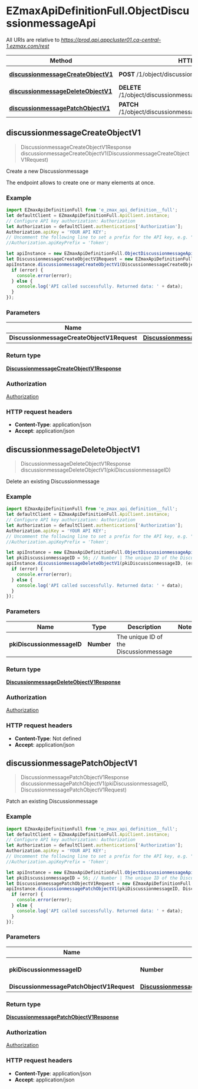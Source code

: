 # EZmaxApiDefinitionFull.ObjectDiscussionmessageApi

All URIs are relative to *https://prod.api.appcluster01.ca-central-1.ezmax.com/rest*

Method | HTTP request | Description
------------- | ------------- | -------------
[**discussionmessageCreateObjectV1**](ObjectDiscussionmessageApi.md#discussionmessageCreateObjectV1) | **POST** /1/object/discussionmessage | Create a new Discussionmessage
[**discussionmessageDeleteObjectV1**](ObjectDiscussionmessageApi.md#discussionmessageDeleteObjectV1) | **DELETE** /1/object/discussionmessage/{pkiDiscussionmessageID} | Delete an existing Discussionmessage
[**discussionmessagePatchObjectV1**](ObjectDiscussionmessageApi.md#discussionmessagePatchObjectV1) | **PATCH** /1/object/discussionmessage/{pkiDiscussionmessageID} | Patch an existing Discussionmessage



## discussionmessageCreateObjectV1

> DiscussionmessageCreateObjectV1Response discussionmessageCreateObjectV1(DiscussionmessageCreateObjectV1Request)

Create a new Discussionmessage

The endpoint allows to create one or many elements at once.

### Example

```javascript
import EZmaxApiDefinitionFull from 'e_zmax_api_definition__full';
let defaultClient = EZmaxApiDefinitionFull.ApiClient.instance;
// Configure API key authorization: Authorization
let Authorization = defaultClient.authentications['Authorization'];
Authorization.apiKey = 'YOUR API KEY';
// Uncomment the following line to set a prefix for the API key, e.g. "Token" (defaults to null)
//Authorization.apiKeyPrefix = 'Token';

let apiInstance = new EZmaxApiDefinitionFull.ObjectDiscussionmessageApi();
let DiscussionmessageCreateObjectV1Request = new EZmaxApiDefinitionFull.DiscussionmessageCreateObjectV1Request(); // DiscussionmessageCreateObjectV1Request | 
apiInstance.discussionmessageCreateObjectV1(DiscussionmessageCreateObjectV1Request, (error, data, response) => {
  if (error) {
    console.error(error);
  } else {
    console.log('API called successfully. Returned data: ' + data);
  }
});
```

### Parameters


Name | Type | Description  | Notes
------------- | ------------- | ------------- | -------------
 **DiscussionmessageCreateObjectV1Request** | [**DiscussionmessageCreateObjectV1Request**](DiscussionmessageCreateObjectV1Request.md)|  | 

### Return type

[**DiscussionmessageCreateObjectV1Response**](DiscussionmessageCreateObjectV1Response.md)

### Authorization

[Authorization](../README.md#Authorization)

### HTTP request headers

- **Content-Type**: application/json
- **Accept**: application/json


## discussionmessageDeleteObjectV1

> DiscussionmessageDeleteObjectV1Response discussionmessageDeleteObjectV1(pkiDiscussionmessageID)

Delete an existing Discussionmessage



### Example

```javascript
import EZmaxApiDefinitionFull from 'e_zmax_api_definition__full';
let defaultClient = EZmaxApiDefinitionFull.ApiClient.instance;
// Configure API key authorization: Authorization
let Authorization = defaultClient.authentications['Authorization'];
Authorization.apiKey = 'YOUR API KEY';
// Uncomment the following line to set a prefix for the API key, e.g. "Token" (defaults to null)
//Authorization.apiKeyPrefix = 'Token';

let apiInstance = new EZmaxApiDefinitionFull.ObjectDiscussionmessageApi();
let pkiDiscussionmessageID = 56; // Number | The unique ID of the Discussionmessage
apiInstance.discussionmessageDeleteObjectV1(pkiDiscussionmessageID, (error, data, response) => {
  if (error) {
    console.error(error);
  } else {
    console.log('API called successfully. Returned data: ' + data);
  }
});
```

### Parameters


Name | Type | Description  | Notes
------------- | ------------- | ------------- | -------------
 **pkiDiscussionmessageID** | **Number**| The unique ID of the Discussionmessage | 

### Return type

[**DiscussionmessageDeleteObjectV1Response**](DiscussionmessageDeleteObjectV1Response.md)

### Authorization

[Authorization](../README.md#Authorization)

### HTTP request headers

- **Content-Type**: Not defined
- **Accept**: application/json


## discussionmessagePatchObjectV1

> DiscussionmessagePatchObjectV1Response discussionmessagePatchObjectV1(pkiDiscussionmessageID, DiscussionmessagePatchObjectV1Request)

Patch an existing Discussionmessage



### Example

```javascript
import EZmaxApiDefinitionFull from 'e_zmax_api_definition__full';
let defaultClient = EZmaxApiDefinitionFull.ApiClient.instance;
// Configure API key authorization: Authorization
let Authorization = defaultClient.authentications['Authorization'];
Authorization.apiKey = 'YOUR API KEY';
// Uncomment the following line to set a prefix for the API key, e.g. "Token" (defaults to null)
//Authorization.apiKeyPrefix = 'Token';

let apiInstance = new EZmaxApiDefinitionFull.ObjectDiscussionmessageApi();
let pkiDiscussionmessageID = 56; // Number | The unique ID of the Discussionmessage
let DiscussionmessagePatchObjectV1Request = new EZmaxApiDefinitionFull.DiscussionmessagePatchObjectV1Request(); // DiscussionmessagePatchObjectV1Request | 
apiInstance.discussionmessagePatchObjectV1(pkiDiscussionmessageID, DiscussionmessagePatchObjectV1Request, (error, data, response) => {
  if (error) {
    console.error(error);
  } else {
    console.log('API called successfully. Returned data: ' + data);
  }
});
```

### Parameters


Name | Type | Description  | Notes
------------- | ------------- | ------------- | -------------
 **pkiDiscussionmessageID** | **Number**| The unique ID of the Discussionmessage | 
 **DiscussionmessagePatchObjectV1Request** | [**DiscussionmessagePatchObjectV1Request**](DiscussionmessagePatchObjectV1Request.md)|  | 

### Return type

[**DiscussionmessagePatchObjectV1Response**](DiscussionmessagePatchObjectV1Response.md)

### Authorization

[Authorization](../README.md#Authorization)

### HTTP request headers

- **Content-Type**: application/json
- **Accept**: application/json

